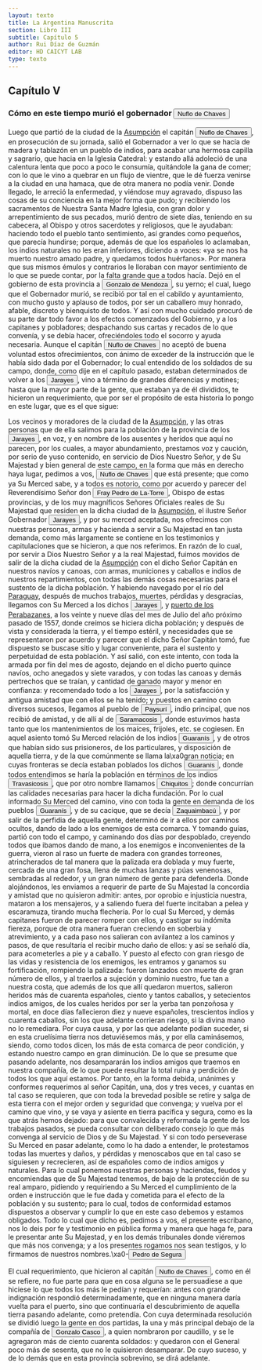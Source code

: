 ```yaml
---
layout: texto
title: La Argentina Manuscrita
section: Libro III
subtitle: Capítulo 5
author: Rui Díaz de Guzmán
editor: HD CAICYT LAB
type: texto
---
```


## Capítulo V

### Cómo en este tiempo murió el gobernador <button class="balloon" data-balloon-pos="up" data-balloon-length="large" data-balloon="conqueror,explorer,colonizer">Nuflo de Chaves</button>


Luego que partió de la ciudad de la <a href="https://recogito.pelagios.org/document/wzqxhk0h3vpikm/part/1/edit#22f22994-52bb-4bba-ba56-814431add5e3" target="_blank">Asumpción</a> el capitán <button class="balloon" data-balloon-pos="up" data-balloon-length="large" data-balloon="conqueror,explorer,colonizer">Nuflo de Chaves</button>, en prosecución de su jornada, salió el Gobernador a ver lo que se hacía de madera y tablazón en un pueblo de indios, para acabar una hermosa capilla y sagrario, que hacia en la Iglesia Catedral: y estando allá adoleció de una calentura lenta que poco a poco le consumía, quitándole la gana de comer; con lo que le vino a quebrar en un flujo de vientre, que le dé fuerza venirse a la ciudad en una hamaca, que de otra manera no podía venir. Donde llegado, le arreció la enfermedad, y viéndose muy agravado, dispuso las cosas de su conciencia en la mejor forma que pudo; y recibiendo los sacramentos de Nuestra Santa Madre Iglesia, con gran dolor y arrepentimiento de sus pecados, murió dentro de siete días, teniendo en su cabecera, al Obispo y otros sacerdotes y religiosos, que le ayudaban: haciendo todo el pueblo tanto sentimiento, así grandes como pequeños, que parecía hundirse; porque, además de que los españoles lo aclamaban, los indios naturales no les eran inferiores, diciendo a voces: «ya se nos ha muerto nuestro amado padre, y quedamos todos huérfanos». Por manera que sus mismos émulos y contrarios le lloraban con mayor sentimiento de lo que se puede contar, por la falta grande que a todos hacía. Dejó en el gobierno de esta provincia a <button class="balloon" data-balloon-pos="up" data-balloon-length="large" data-balloon="conqueror,explorer,colonizer">Gonzalo de Mendoza</button>, su yerno; el cual, luego que el Gobernador murió, se recibió por tal en el cabildo y ayuntamiento, con mucho gusto y aplauso de todos, por ser un caballero muy honrado, afable, discreto y bienquisto de todos. Y así con mucho cuidado procuró de su parte dar todo favor a los efectos comenzados del Gobierno, y a los capitanes y pobladores; despachando sus cartas y recados de lo que convenía, y se debía hacer, ofreciéndoles todo el socorro y ayuda necesaria. Aunque el capitán <button class="balloon" data-balloon-pos="up" data-balloon-length="large" data-balloon="conqueror,explorer,colonizer">Nuflo de Chaves</button> no aceptó de buena voluntad estos ofrecimientos, con ánimo de exceder de la instrucción que le había sido dada por el Gobernador; lo cual entendido de los soldados de su campo, donde, como dije en el capítulo pasado, estaban determinados de volver a los <button class="balloon" data-balloon-pos="up" data-balloon-length="large" data-balloon="tribe">Jarayes</button>, vino a término de grandes diferencias y motines; hasta que la mayor parte de la gente, que estaban ya de él divididos, te hicieron un requerimiento, que por ser el propósito de esta historia lo pongo en este lugar, que es el que sigue:

Los vecinos y moradores de la ciudad de la <a href="https://recogito.pelagios.org/document/wzqxhk0h3vpikm/part/1/edit#ef94cc45-345e-4f20-8dad-e675218b5e7a" target="_blank">Asumpción</a>, y las otras personas que de ella salimos para la población de la provincia de los <button class="balloon" data-balloon-pos="up" data-balloon-length="large" data-balloon="tribe">Jarayes</button>, en voz, y en nombre de los ausentes y heridos que aquí no parecen, por los cuales, a mayor abundamiento, prestamos voz y caución, por serio de yuso contenido, en servicio de Dios Nuestro Señor, y de Su Majestad y bien general de este campo, en la forma que más en derecho haya lugar, pedimos a vos, <button class="balloon" data-balloon-pos="up" data-balloon-length="large" data-balloon="conqueror,explorer,colonizer">Nuflo de Chaves</button> que está presente; que como ya Su Merced sabe, y a todos es notorio, como por acuerdo y parecer del Reverendísimo Señor don <button class="balloon" data-balloon-pos="up" data-balloon-length="large" data-balloon="Bishop">Fray Pedro de La-Torre</button>, Obispo de estas provincias, y de los muy magníficos Señores Oficiales reales de Su Majestad que residen en la dicha ciudad de la <a href="https://recogito.pelagios.org/document/wzqxhk0h3vpikm/part/1/edit#4b23f132-f4e7-4c91-8682-ec4d6c89e22b" target="_blank">Asumpción</a>, el ilustre Señor Gobernador <button class="balloon" data-balloon-pos="up" data-balloon-length="large" data-balloon="tribe">Jarayes</button>, y por su merced aceptada, nos ofrecimos con nuestras personas, armas y hacienda a servir a Su Majestad en tan justa demanda, como más largamente se contiene en los testimonios y capitulaciones que se hicieron, a que nos referimos. En razón de lo cual, por servir a Dios Nuestro Señor y a la real Majestad, fuimos movidos de salir de la dicha ciudad de la <a href="https://recogito.pelagios.org/document/wzqxhk0h3vpikm/part/1/edit#52041bb4-3b1a-4b44-8aaa-a3705d89d2b2" target="_blank">Asumpción</a> con el dicho Señor Capitán en nuestros navíos y canoas, con armas, municiones y caballos e indios de nuestros repartimientos, con todas las demás cosas necesarias para el sustento de la dicha población. Y habiendo navegado por el río del <a href="https://recogito.pelagios.org/document/wzqxhk0h3vpikm/part/1/edit#a8817e64-46e4-4603-9ee6-0ca58d18d899" target="_blank">Paraguay</a>, después de muchos trabajos, muertes, pérdidas y desgracias, llegamos con Su Merced a los dichos <button class="balloon" data-balloon-pos="up" data-balloon-length="large" data-balloon="tribe">Jarayes</button>, y <a href="https://recogito.pelagios.org/document/wzqxhk0h3vpikm/part/1/edit#2014fb14-94a2-4042-88f2-64f21033794e" target="_blank">puerto de los Perabazanes</a>, a los veinte y nueve días del mes de Julio del año próximo pasado de 1557, donde creímos se hiciera dicha población; y después de vista y considerada la tierra, y el tiempo estéril, y necesidades que se representaron por acuerdo y parecer que el dicho Señor Capitán tomó, fue dispuesto se buscase sitio y lugar conveniente, para el sustento y perpetuidad de esta población. Y así salió, con este intento, con toda la armada por fin del mes de agosto, dejando en el dicho puerto quince navíos, ocho anegados y siete varados, y con todas las canoas y demás pertrechos que se traían, y cantidad de ganado mayor y menor en confianza: y recomendado todo a los <button class="balloon" data-balloon-pos="up" data-balloon-length="large" data-balloon="tribe">Jarayes</button>, por la satisfacción y antigua amistad que con ellos se ha tenido; y puestos en camino con diversos sucesos, llegamos al pueblo de <button class="balloon" data-balloon-pos="up" data-balloon-length="large" data-balloon="tribe">Paysurí</button>, indio principal, que nos recibió de amistad, y de allí al de <button class="balloon" data-balloon-pos="up" data-balloon-length="large" data-balloon="tribe">Saramacosis</button>, donde estuvimos hasta tanto que los mantenimientos de los maíces, frijoles, etc. se cogiesen. En aquel asiento tomó Su Merced relación de los indios <button class="balloon" data-balloon-pos="up" data-balloon-length="large" data-balloon="tribe,native people">Guaranís</button>, y de otros que habían sido sus prisioneros, de los particulares, y disposición de aquella tierra, y de la que comúnmente se llama la\xa0gran noticia; en cuyas fronteras se decía estaban poblados los dichos <button class="balloon" data-balloon-pos="up" data-balloon-length="large" data-balloon="tribe,native people">Guaranís</button>, donde todos entendimos se haría la población en términos de los indios <button class="balloon" data-balloon-pos="up" data-balloon-length="large" data-balloon="tribe">Travasicosis</button>, que por otro nombre llamamos <button class="balloon" data-balloon-pos="up" data-balloon-length="large" data-balloon="tribe">Chiquitos</button>; donde concurrían las calidades necesarias para hacer la dicha fundación. Por lo cual informado Su Merced del camino, vino con toda la gente en demanda de los pueblos <button class="balloon" data-balloon-pos="up" data-balloon-length="large" data-balloon="tribe,native people">Guaranís</button>, y de su cacique, que se decía <button class="balloon" data-balloon-pos="up" data-balloon-length="large" data-balloon="tribe">Zaquaimbacú</button>, y por salir de la perfidia de aquella gente, determinó de ir a ellos por caminos ocultos, dando de lado a los enemigos de esta comarca. Y tomando guías, partió con todo el campo, y caminando dos días por despoblado, creyendo todos que ibamos dando de mano, a los enemigos e inconvenientes de la guerra, vieron al raso un fuerte de madera con grandes torreones, atrincherados de tal manera que la palizada era doblada y muy fuerte, cercada de una gran fosa, llena de muchas lanzas y púas venenosas, sembradas al rededor, y un gran número de gente para defenderla. Donde alojándonos, les enviamos a requerir de parte de Su Majestad la concordia y amistad que no quisieron admitir: antes, por oprobio e injusticia nuestra, mataron a los mensajeros, y a saliendo fuera del fuerte incitaban a pelea y escaramuza, tirando mucha flechería. Por lo cual Su Merced, y demás capitanes fueron de parecer romper con ellos, y castigar su indómita fiereza, porque de otra manera fueran creciendo en soberbia y atrevimiento, y a cada paso nos salieran con avilantez a los caminos y pasos, de que resultaría el recibir mucho daño de ellos: y así se señaló día, para acometerles a pie y a caballo. Y puesto al efecto con gran riesgo de las vidas y resistencia de los enemigos, les entramos y ganamos su fortificación, rompiendo la palizada: fueron lanzados con muerte de gran número de ellos, y al traerlos a sujeción y dominio nuestro, fue tan a nuestra costa, que además de los que allí quedaron muertos, salieron heridos más de cuarenta españoles, ciento y tantos caballos, y setecientos indios amigos, de los cuales heridos por ser la yerba tan ponzoñosa y mortal, en doce días fallecieron diez y nueve españoles, trescientos indios y cuarenta caballos, sin los que adelante corrieran riesgo, si la divina mano no lo remediara. Por cuya causa, y por las que adelante podían suceder, si en esta cruelísima tierra nos detuviésemos más, y por ella caminásemos, siendo, como todos dicen, los más de esta comarca de peor condición, y estando nuestro campo en gran diminución. De lo que se presume que pasando adelante, nos desampararán los indios amigos que traemos en nuestra compañía, de lo que puede resultar la total ruina y perdición de todos los que aquí estamos. Por tanto, en la forma debida, unánimes y conformes requerimos al señor Capitán, una, dos y tres veces, y cuantas en tal caso se requieren, que con toda la brevedad posible se retire y salga de esta tierra con el mejor orden y seguridad que convenga; y vuelva por el camino que vino, y se vaya y asiente en tierra pacífica y segura, como es la que atrás hemos dejado: para que convalecida y reformada la gente de los trabajos pasados, se pueda consultar con deliberado consejo lo que más convenga al servicio de Dios y de Su Majestad. Y si con todo perseverase Su Merced en pasar adelante, como lo ha dado a entender, le protestamos todas las muertes y daños, y pérdidas y menoscabos que en tal caso se siguiesen y recrecieren, así de españoles como de indios amigos y naturales. Para lo cual ponemos nuestras personas y haciendas, feudos y encomiendas que de Su Majestad tenemos, de bajo de la protección de su real amparo, pidiendo y requiriendo a Su Merced el cumplimiento de la orden e instrucción que le fue dada y cometida para el efecto de la población y su sustento; para lo cual, todos de conformidad estamos dispuestos a observar y cumplir lo que en este caso debemos y estamos obligados. Todo lo cual que dicho es, pedimos a vos, el presente escribano, nos lo deis por fe y testimonio en pública forma y manera que haga fe, para le presentar ante Su Majestad, y en los demás tribunales donde viéremos que más nos convenga; y a los presentes rogamos nos sean testigos, y lo firmamos de nuestros nombres.\xa0-<button class="balloon" data-balloon-pos="up" data-balloon-length="large" data-balloon="conqueror,explorer,colonizer">Pedro de Segura</button>

El cual requerimiento, que hicieron al capitán <button class="balloon" data-balloon-pos="up" data-balloon-length="large" data-balloon="conqueror,explorer,colonizer">Nuflo de Chaves</button>, como en él se refiere, no fue parte para que en cosa alguna se le persuadiese a que hiciese lo que todos los más le pedían y requerían: antes con grande indignación respondió determinadamente, que en ninguna manera daría vuelta para el puerto, sino que continuaría el descubrimiento de aquella tierra pasando adelante, como pretendía. Con cuya determinada resolución se dividió luego la gente en dos partidas, la una y más principal debajo de la compañía de <button class="balloon" data-balloon-pos="up" data-balloon-length="large" data-balloon="person">Gonzalo Casco</button>, a quien nombraron por caudillo, y se le agregaron más de ciento cuarenta soldados: y quedaron con el General poco más de sesenta, que no le quisieron desamparar. De cuyo suceso, y de lo demás que en esta provincia sobrevino, se dirá adelante.